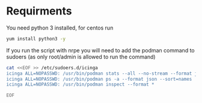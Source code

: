 # Requirments
You need python 3 installed, for centos run

```bash
yum install python3 -y
```

If you run the script with nrpe you will need to add the podman command to sudoers (as only root/admin is allowed to run the command)
```bash
cat <<EOF >> /etc/sudoers.d/icinga
icinga ALL=NOPASSWD: /usr/bin/podman stats --all --no-stream --format json
icinga ALL=NOPASSWD: /usr/bin/podman ps -a --format json --sort=names
icinga ALL=NOPASSWD: /usr/bin/podman inspect --format *

EOF
```
